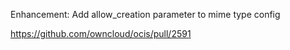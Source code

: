 Enhancement: Add allow_creation parameter to mime type config

https://github.com/owncloud/ocis/pull/2591
